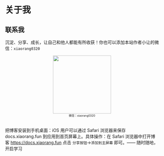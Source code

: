 # 关于我

## 联系我

沉淀、分享、成长，让自己和他人都能有所收获！你也可以添加本站作者小让的微信：`xiaorang0320`

<div align="center">
    <img src="/wechat.png?raw=true" width="190" height="190">
    <div style="font-size: 9px;">微信：xiaorang0320</div>
    <br/>
</div>

把博客安装到手机桌面：iOS 用户可以通过 Safari 浏览器来保存 docs.xiaorang.fun 到应用到首页屏幕上。具体操作：在 Safari 浏览器中打开博客 https://docs.xiaorang.fun 点击 `分享按钮`->`添加到主屏幕` 即可。—— 随时随地，开启学习
